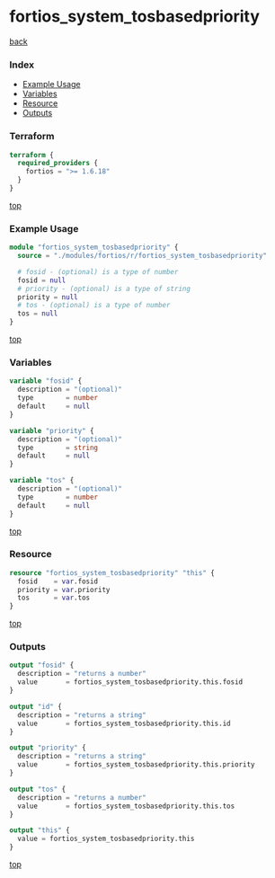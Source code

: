 # fortios_system_tosbasedpriority

[back](../fortios.md)

### Index

- [Example Usage](#example-usage)
- [Variables](#variables)
- [Resource](#resource)
- [Outputs](#outputs)

### Terraform

```terraform
terraform {
  required_providers {
    fortios = ">= 1.6.18"
  }
}
```

[top](#index)

### Example Usage

```terraform
module "fortios_system_tosbasedpriority" {
  source = "./modules/fortios/r/fortios_system_tosbasedpriority"

  # fosid - (optional) is a type of number
  fosid = null
  # priority - (optional) is a type of string
  priority = null
  # tos - (optional) is a type of number
  tos = null
}
```

[top](#index)

### Variables

```terraform
variable "fosid" {
  description = "(optional)"
  type        = number
  default     = null
}

variable "priority" {
  description = "(optional)"
  type        = string
  default     = null
}

variable "tos" {
  description = "(optional)"
  type        = number
  default     = null
}
```

[top](#index)

### Resource

```terraform
resource "fortios_system_tosbasedpriority" "this" {
  fosid    = var.fosid
  priority = var.priority
  tos      = var.tos
}
```

[top](#index)

### Outputs

```terraform
output "fosid" {
  description = "returns a number"
  value       = fortios_system_tosbasedpriority.this.fosid
}

output "id" {
  description = "returns a string"
  value       = fortios_system_tosbasedpriority.this.id
}

output "priority" {
  description = "returns a string"
  value       = fortios_system_tosbasedpriority.this.priority
}

output "tos" {
  description = "returns a number"
  value       = fortios_system_tosbasedpriority.this.tos
}

output "this" {
  value = fortios_system_tosbasedpriority.this
}
```

[top](#index)